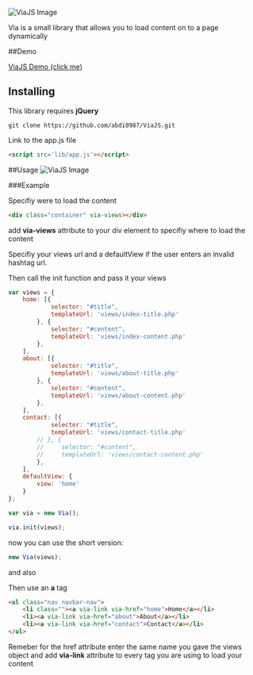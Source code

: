 ![ViaJS Image](https://cloud.githubusercontent.com/assets/13234884/9150556/a139f32c-3da4-11e5-9c6a-48ac1ac5a998.png)

Via is a small library that allows you to load content on to a page dynamically

##Demo

[ViaJS Demo (click me)](http://viajs.surge.sh/)

## Installing

This library requires **jQuery**

```
git clone https://github.com/abdi0987/ViaJS.git
```

Link to the app.js file

```html
<script src='lib/app.js'></script>
```

##Usage
![ViaJS Image](https://cloud.githubusercontent.com/assets/13234884/9150024/d8570b2a-3d8a-11e5-96ca-9bcc5085fe31.png)


###Example

Specifiy were to load the content
```html
<div class="container" via-views></div>
```
add __via-views__ attribute to your div element to specifiy where to load the content


Specifiy your views url and a defaultView if the user enters an invalid hashtag url.

Then call the init function and pass it your views

```javascript
var views = {
    home: [{
            selector: "#title",
            templateUrl: 'views/index-title.php'
        }, {
            selector: "#content",
            templateUrl: 'views/index-content.php'
        },
    ],
    about: [{
            selector: "#title",
            templateUrl: 'views/about-title.php'
        }, {
            selector: "#content",
            templateUrl: 'views/about-content.php'
        },
    ],
    contact: [{
            selector: "#title",
            templateUrl: 'views/contact-title.php'
        // }, {
        //     selector: "#content",
        //     templateUrl: 'views/contact-content.php'
        },
    ],
    defaultView: {
        view: 'home'
    }
};

var via = new Via();

via.init(views);

```


now you can use the short version:

```javascript
new Via(views);

```
and also


Then use an __a__ tag

```html
<ul class="nav navbar-nav">
    <li class=""><a via-link via-href="home">Home</a></li>
    <li><a via-link via-href="about">About</a></li>
    <li><a via-link via-href="contact">Contact</a></li>
</ul>
```
Remeber for the href attribute enter the same name you gave the views object and add __via-link__ attribute to every __<a>__ tag you are using to load your content
